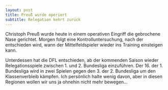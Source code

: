 ```yaml
---
layout: post
title: Preuß wurde operiert
subtitle: Relegation kehrt zurück
---
```


Christoph Preuß wurde heute in einem operativen Eingriff die gebrochene Nase gerichtet. Morgen folgt eine Kontrolluntersuchung, nach der entschieden wird, wann der Mittelfeldspieler wieder ins Training einsteigen kann. 

Unterdessen hat die DFL entschieden, ab der kommenden Saison wieder Relegationsspiele zwischen 1. und 2. Bundesliga einzuführen. Der 16. der 1. Bundesliga wird in zwei Spielen gegen den 3. der 2. Bundesliga um den Klassenverbleib kämpfen. Ich persönlich halte wenig davon, aber in diesen Regionen wollen wir uns ja ohnehin nicht mehr bewegen...
